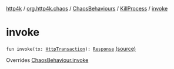 [http4k](../../../index.md) / [org.http4k.chaos](../../index.md) / [ChaosBehaviours](../index.md) / [KillProcess](index.md) / [invoke](./invoke.md)

# invoke

`fun invoke(tx: `[`HttpTransaction`](../../../org.http4k.core/-http-transaction/index.md)`): `[`Response`](../../../org.http4k.core/-response/index.md) [(source)](https://github.com/http4k/http4k/blob/master/http4k-testing-chaos/src/main/kotlin/org/http4k/chaos/ChaosBehaviours.kt#L104)

Overrides [ChaosBehaviour.invoke](../../-chaos-behaviour/invoke.md)

